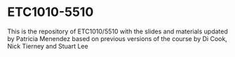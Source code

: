 # ETC1010-5510
This is the repository of ETC1010/5510 with the slides and materials updated by Patricia Menendez based on previous versions of the course by Di Cook, Nick Tierney and Stuart Lee
